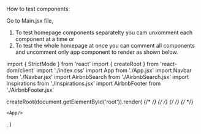 How to test components:

Go to Main.jsx file, 

1. To test homepage components separatelty you cam unxomment each component at a time or 
2. To test the whole homepage at once you can comment all components and uncomment only app component to render as shown below. 

import { StrictMode } from 'react'
import { createRoot } from 'react-dom/client'
import './index.css'
import App from './App.jsx'
import Navbar from './Navbar.jsx'
import AirbnbSearch from './AirbnbSearch.jsx'
import Inspirations from './Inspirations.jsx'
import AirbnbFooter from './AirbnbFooter.jsx'

createRoot(document.getElementById('root')).render(
  <StrictMode>
    {/* <Navbar /> */}
    {/* <AirbnbSearch /> */}
    {/* <Inspirations/> */}
    {/* <AirbnbFooter/> */}
    
    <App/>
  </StrictMode>,
)
